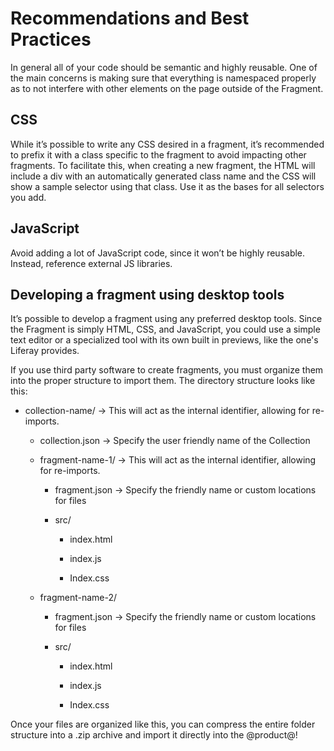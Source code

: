 # Recommendations and Best Practices

In general all of your code should be semantic and highly reusable. One of the 
main concerns is making sure that everything is namespaced properly as to not
interfere with other elements on the page outside of the Fragment.

## CSS

While it’s possible to write any CSS desired in a fragment, it’s recommended to 
prefix it with a class specific to the fragment to avoid impacting other 
fragments. To facilitate this, when creating a new fragment, the HTML will 
include a div with an automatically generated class name and the CSS will show 
a sample selector using that class. Use it as the bases for all selectors you 
add.

## JavaScript

Avoid adding a lot of JavaScript code, since it won’t be highly reusable. 
Instead, reference external JS libraries.

## Developing a fragment using desktop tools

It’s possible to develop a fragment using any preferred desktop tools. Since 
the Fragment is simply HTML, CSS, and JavaScript, you could use a simple text 
editor or a specialized tool with its own built in previews, like the one's 
Liferay provides.

If you use third party software to create fragments, you must organize them 
into the proper structure to import them. The directory structure looks like 
this:

*  collection-name/ → This will act as the internal identifier, allowing for 
    re-imports.

    *  collection.json → Specify the user friendly name of the Collection

    *  fragment-name-1/ → This will act as the internal identifier, allowing 
        for re-imports.

        *  fragment.json → Specify the friendly name or custom locations for 
            files

        *  src/

            *  index.html

            *  index.js

            *  Index.css

    *  fragment-name-2/

        *  fragment.json → Specify the friendly name or custom locations for 
            files

        *  src/

            *  index.html

            *  index.js

            *  Index.css
            
Once your files are organized like this, you can compress the entire folder 
structure into a .zip archive and import it directly into the @product@!
